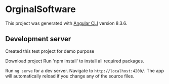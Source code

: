 # OrginalSoftware

This project was generated with [Angular CLI](https://github.com/angular/angular-cli) version 8.3.6.

## Development server
Created this test project for demo purpose

Download project 
Run 'npm install' to install all required packages.

Run `ng serve` for a dev server. Navigate to `http://localhost:4200/`. The app will automatically reload if you change any of the source files.


